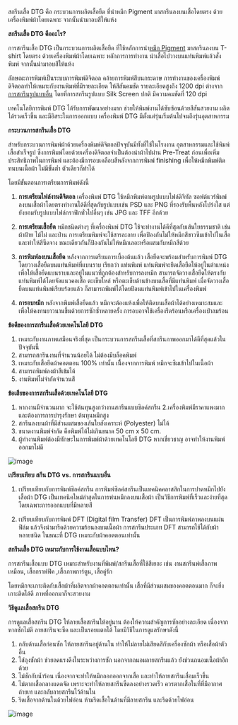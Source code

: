 สกรีนเสื้อ DTG คือ กระบวนการผลิตเสื้อยืด ที่นำหมึก Pigment มาสกรีนลงบนเสื้อโดยตรง ด้วยเครื่องพิมพ์ผ้าโดยเฉพาะ จากนั้นนำมาอบสีให้แห้ง

**สกรีนเสื้อ DTG คืออะไร?**

การสกรีนเสื้อ DTG เป็นกระบวนการผลิตเสื้อยืด ที่ใช้หลักการนำ[หมึก Pigment](https://www.uprintershop.com/what_is_pigment_ink/) มาสกรีนลงบน T-shirt โดยตรง ด้วยเครื่องพิมพ์ผ้าโดยเฉพาะ หลักการการทำงาน นำเสื้อไปวางบนแท่นพิมพ์แล้วสั่งพิมพ์ จากนั้นนำมาอบสีให้แห้ง 

ลักษณะการพิมพ์เป็นระบบการพิมพ์ดิจิตอล คล้ายการพิมพ์สีบนกระดาษ การทำงานของเครื่องพิมพ์ ดิจิตอลทำให้เหมาะกับงานพิมพ์ที่มีรายละเอียด ให้สีสันคมชัด รายละเอียดสูงถึง 1200 dpi ต่างจาก[การสกรีนรูปแบบอื่น](/blog/how-many-types-of-screen-printed-shirt) โดยที่การสกรีนรูปแบบ Silk Screen ปกติ มีความคมชัดที่ 120 dpi

เทคโนโลยีการพิมพ์ DTG ได้รับการพัฒนาอย่างมาก ช่วยให้พิมพ์งานได้ซับซ้อนด้วยสีสันสวยงาม ผลิตได้รวดเร็วขึ้น และมีอิสระในการออกแบบ เครื่องพิมพ์ DTG มีตั้งแต่รุ่นเริ่มต้นไปจนถึงรุ่นอุตสาหกรรม

**กระบวนการสกรีนเสื้อ DTG**

สำหรับกระบวนการพิมพ์ผ้าด้วยเครื่องพิมพ์ดิจิตอลปัจจุบันมีทั้งที่ใช้ในโรงงาน อุตสาหกรรมและใช้พิมพ์เสื้อสำเร็จรูป ซึ่งการพิมพ์โดยด้วยเครื่องดิจิตอลจำเป็นต้องนำผ้าไปผ่าน Pre-Treat ก่อนเพื่อเพิ่มประสิทธิภาพในการพิมพ์ และต้องมีการอบเคลือบสีหลังจากการพิมพ์ finishing เพื่อให้หมึกพิมพ์ติดทนบนเนื้อผ้า ไม่มีขั้นต่ำ ตัวเดียวก็ทำได้

โดยมีขั้นตอนการเตรียมการพิมพ์ดังนี้

1. **การเตรียมไฟล์งานดิจิตอล**  เครื่องพิมพ์ DTG ใช้หมึกพิมพ์ตามรูปแบบไฟล์ดิจิทัล ซอฟต์แวร์พิมพ์ลงบนเสื้อผ้าโดยตรงทำงานได้ดีที่สุดกับรูปแบบเช่น PSD และ PNG ที่รองรับพื้นหลังโปร่งใส แต่ยังยอมรับรูปแบบไฟล์กราฟิกทั่วไปอื่นๆ เช่น JPG และ TFF อีกด้วย

2. **การเตรียมเสื้อยืด** หมึกชนิดต่างๆ ที่เครื่องพิมพ์ DTG ใช้จะทำงานได้ดีที่สุดกับเส้นใยธรรมชาติ เช่น ผ้าฝ้าย ไม้ไผ่ และป่าน การเตรียมพิมพ์จะใช้สารละลาย เพื่อป้องกันไม่ให้หมึกสีขาวซึมเข้าไปในเสื้อและทำให้สีซีดจาง ขณะเดียวกันก็ป้องกันไม่ให้หมึกเลอะหรือผสมกับหมึกสีด้วย

3. **การพิมพ์ลงบนเสื้อยืด** หลังจากการเตรียมการเบื้องต้นแล้ว เสื้อยืดจะพร้อมสำหรับการพิมพ์ DTG โดยวางเสื้อยืดบนแท่นพิมพ์ที่แบนราบ เรียกว่า แท่นพิมพ์ แท่นพิมพ์จะยึดเสื้อยืดให้อยู่ในตำแหน่งเพื่อให้เสื้อยืดแบนราบและอยู่ในแนวที่ถูกต้องสำหรับการลงหมึก สามารถจัดวางเสื้อยืดให้ตรงกับแท่นพิมพ์ได้โดยจัดแนวคอเสื้อ ตะเข็บไหล่ หรือตะเข็บด้านข้างบนเสื้อที่มีแท่นพิมพ์ เมื่อจัดวางเสื้อยืดบนแท่นพิมพ์เรียบร้อยแล้ว ก็สามารถพิมพ์ได้โดยป้อนแท่นพิมพ์เข้าไปในเครื่องพิมพ์

4. **การอบหมึก** หลังจากพิมพ์เสื้อยืดแล้ว หมึกจะต้องแห้งเพื่อให้ติดบนเสื้อผ้าได้อย่างเหมาะสมและเพื่อให้คงทนยาวนานขึ้นด้วยการซักซ้ำหลายครั้ง การอบอาจใช้เครื่องรีดร้อนหรือเครื่องเป่าลมร้อน

**ข้อดีของการสกรีนเสื้อด้วยเทคโนโลยี DTG**

1. เหมาะกับงานภาพเสมือนจริงที่สุด เป็นกระบวนการสกรีนเสื้อที่สกรีนภาพออกมาได้ดีที่สุดแล้วในปัจจุบันนี้
2. สามารถสกรีนงานที่จำนวนน้อยได้ ไม่ต้องมีบล็อคพิมพ์
3. เหมาะกับเสื้อยืดผ้าคอตตอน 100% เท่านั้น เนื่ืองจากการพิมพ์ หมึกจะซึมเข้าไปในเนื้อผ้า
4. สามารถพิมพ์ลงผ้าสีเข้มได้
5. งานพิมพ์ไม่จำกัดจำนวนสี

**ข้อเสียของการสกรีนเสื้อด้วยเทคโนโลยี DTG**

1. หากงานมีจำนวนมาก จะใช้ต้นทุนสูงกว่างานสกรีนแบบซิลค์สกรีน
2.เครื่องพิมพ์มีราคาแพงมาก และต้องการการบำรุงรักษา ต้นทุนหมึกสูง
3. สกรีนลงบนผ้าที่มีส่วนผสมของเส้นใยสังเคราะห์ (Polyester) ไม่ได้ 
4. ขนาดงานพิมพ์จำกัด คือพิมพ์ได้ไม่เกินขนาด 50 cm x 50 cm.
5. ผู้ทำงานพิมพ์ต้องมีทักษะในการพิมพ์ผ้าด้วยเทคโนโลยี DTG หากเชี่ยวชาญ อาจทำให้งานพิมพ์ออกมาไม่ดี

![image](/blog/what-is-dtg-screen-1.png)

**เปรียบเทียบ สกีน DTG vs. การสกรีนแบบอื่น**

1. เปรียบเทียบกับการพิมพ์ซิลค์สกรีน การพิมพ์ซิลค์สกรีนเป็นเทคนิคคลาสสิกในการปาดหมึกไปยังเสื้อผ้า DTG เป็นเทคนิคใหม่ล่าสุดในการพ่นหมึกลงบนเสื้อผ้า เป็นวิธีการพิมพ์ที่เร็วและง่ายที่สุด โดยเฉพาะการออกแบบที่มีหลายสี

2. เปรียบเทียบกับการพิมพ์ DFT (Digital film Transfer) DFT เป็นการพิมพ์ภาพลงบนแผ่นฟิล์ม แล้วจึงนำมารีดด้วยความร้อนลงบนเนื้อผ้า การสกรีนประเภท DFT สามารถใช้ได้กับผ้าหลายชนิด ในขณะที่ DTG เหมาะกับผ้าคอตตอนเท่านั้น

**สกรีนเสื้อ DTG เหมาะกับการใช้งานเสื้อแบบไหน?**

การสกรีนเสื้อแบบ DTG เหมาะสำหรับงานที่พิมพ์/สกรีนเสื้อที่ใช้สีเยอะ เช่น งานสกรีนพ์เสื้อภาพเหมือน, เสื้อกราฟฟิค ,เสื้อภาพการ์ตูน, เสื้อคู่รัก

โดยหมึกจะเกาะติดกับเสื้อผ้าที่ผลิตจากผ้าคอตตอนเท่านั้น เสื้อที่มีส่วนผสมของคอตตอนมาก ก็จะยิ่งเกาะติดได้ดี ภาพที่ออกมาก็จะสวยงาม

**วิธีดูแลเสื้อสกรีน DTG**

การดูแลเสื้อสกรีน DTG ให้ลายเสื้อสกรีนให้อยู่นาน ต้องให้ความสำคัญการซักอย่างละเอียด เนื่องจากหากซักไม่ดี ลายสกรีนจะซืด และเป็นรอยแตกได้ โดยมีวิธีในการดูแลรักษาดังนี้

1. กลับด้านเสื้อก่อนซัก ให้ลายสกรีนอยู่ด้านใน ทำให้ไม่ลายไม่เสียดสีกับเครื่องซักผ้า หรือเสื้อผ้าตัวอื่น 
2. ใส่ถุงซักผ้า ช่วยลดแรงดึงในระหว่างการซัก นอกจากถนอมลายสกรีนแล้ว ยังช่วนถนอมเนื้อผ้าอีกด้วย
3. ไม่ซักกับน้ำร้อน เนื่องจากจะทำให้หมึกลอกออกจากเสื้อ และทำให้ลายสกรีนเสื่อมเร็วขึ้น
4. ไม่ตากเสื้อกลางแดดจัด เพราะจะทำให้ลายสกรีนซืดลงอย่างรวดเร็ว ควรตากเสื้อในที่ที่มีอากาศถ่ายเท และกลับลายสกรีนไว้ด้านใน 
5. รีดเสื้อจากด้านในด้วยไฟอ่อน ห้ามรีดเสื้อในด้านที่มีลายสกรีน และรีดด้วยไฟอ่อน

![image](/blog/what-is-dtg-screen-2.png)